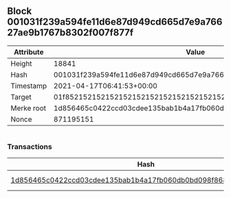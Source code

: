 ## Block 001031f239a594fe11d6e87d949cd665d7e9a76627ae9b1767b8302f007f877f

Attribute | Value
--- | ---
Height | 18841
Hash | 001031f239a594fe11d6e87d949cd665d7e9a76627ae9b1767b8302f007f877f
Timestamp | 2021-04-17T06:41:53+00:00
Target | 01f8521521521521521521521521521521521521521521521521521521521521
Merke root | 1d856465c0422ccd03cdee135bab1b4a17fb060db0bd098f868a2b8c9cbf7305
Nonce | 871195151

```

```

### Transactions

Hash | Amount
--- | ---
[1d856465c0422ccd03cdee135bab1b4a17fb060db0bd098f868a2b8c9cbf7305](1d856465c0422ccd03cdee135bab1b4a17fb060db0bd098f868a2b8c9cbf7305.md) | 10.00000000 SKEPTI 
